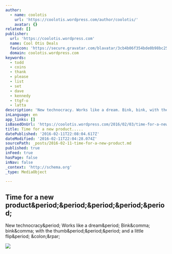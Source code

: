 ```yaml
---
author:
  - name: coolotis
    url: 'https://coolotis.wordpress.com/author/coolotis/'
    avatar: {}
related: []
publisher:
  url: 'https://coolotis.wordpress.com'
  name: Cool Otis Deals
  favicon: 'https://secure.gravatar.com/blavatar/3cb4b06f354bde0b98bc2562b398864e?s=16'
  domain: coolotis.wordpress.com
keywords:
  - todd
  - coins
  - thank
  - please
  - list
  - set
  - dave
  - kennedy
  - ttgf-o
  - latta
description: 'New technocracy. Works like a dream. Bink, bink, with the thumb... and a little flip. :)'
inLanguage: en
app_links: []
isBasedOnUrl: 'https://coolotis.wordpress.com/2016/02/03/time-for-a-new-product/'
title: Time for a new product.....
datePublished: '2016-02-11T22:08:04.617Z'
dateModified: '2016-02-11T22:04:28.074Z'
sourcePath: _posts/2016-02-11-time-for-a-new-product.md
published: true
inFeed: true
hasPage: false
inNav: false
_context: 'http://schema.org'
_type: MediaObject

---
```

<article style=""><h1>Time for a new product&amp;period;&amp;period;&amp;period;&amp;period;&amp;period;</h1><p>New technocracy&amp;period; Works like a dream&amp;period; Bink&amp;comma; bink&amp;comma; with the thumb&amp;period;&amp;period;&amp;period; and a little flip&amp;period; &amp;colon;&amp;rpar;</p><img src="https://coolotis.files.wordpress.com/2016/02/walkerttgf5.jpg" /></article>